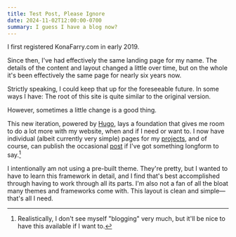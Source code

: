 ```yaml
---
title: Test Post, Please Ignore
date: 2024-11-02T12:00:00-0700
summary: I guess I have a blog now?
---
```


I first registered KonaFarry.com in early 2019. 

Since then, I've had effectively the same landing page for my name. The details of the content and layout changed a little over time, but on the whole it's been effectively the same page for nearly six years now. 

Strictly speaking, I could keep that up for the foreseeable future. In some ways I have: The root of this site is quite similar to the original version. 

However, sometimes a little change is a good thing. 

This new iteration, powered by [Hugo](https://gohugo.io), lays a foundation that gives me room to do a lot more with my website, when and if I need or want to. I now have individual (albeit currently very simple) pages for my [projects](/projects), and of course, can publish the occasional [post](/posts) if I've got something longform to say.[^1]

[^1]: Realistically, I don't see myself "blogging" very much, but it'll be nice to have this available if I want to.

I intentionally am not using a pre-built theme. They're pretty, but I wanted to have to learn this framework in detail, and I find that's best accomplished through having to work through all its parts. I'm also not a fan of all the bloat many themes and frameworks come with. This layout is clean and simple—that's all I need. 